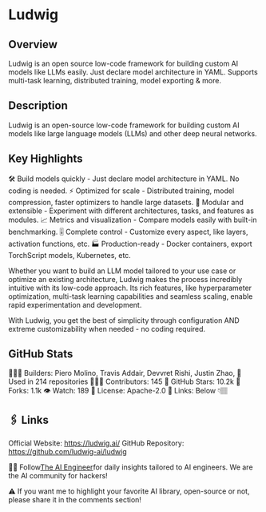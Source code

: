 # Ludwig

## Overview
Ludwig is an open source low-code framework for building custom AI models like LLMs easily. Just declare model architecture in YAML. Supports multi-task learning, distributed training, model exporting & more.

## Description
Ludwig is an open-source low-code framework for building custom AI models like large language models (LLMs) and other deep neural networks.

## Key Highlights

🛠️ Build models quickly - Just declare model architecture in YAML. No coding is needed.
⚡️ Optimized for scale - Distributed training, model compression, faster optimizers to handle large datasets.
🧩 Modular and extensible - Experiment with different architectures, tasks, and features as modules.
📈 Metrics and visualization - Compare models easily with built-in benchmarking.
🎚️ Complete control - Customize every aspect, like layers, activation functions, etc.
🏭 Production-ready - Docker containers, export TorchScript models, Kubernetes, etc.

Whether you want to build an LLM model tailored to your use case or optimize an existing architecture, Ludwig makes the process incredibly intuitive with its low-code approach. Its rich features, like hyperparameter optimization, multi-task learning capabilities and seamless scaling, enable rapid experimentation and development.

With Ludwig, you get the best of simplicity through configuration AND extreme customizability when needed - no coding required.

## GitHub Stats
👷🏽‍♀️ Builders: Piero Molino, Travis Addair, Devvret Rishi, Justin Zhao, 
💾 Used in 214 repositories
👩🏽‍💻 Contributors: 145
💫 GitHub Stars: 10.2k
🍴 Forks: 1.1k
👁️ Watch: 189
🪪 License: Apache-2.0
🔗 Links: Below 👇🏽

## 🖇️ Links
Official Website: https://ludwig.ai/
GitHub Repository: https://github.com/ludwig-ai/ludwig


🧙🏽 Follow[The AI Engineer](https://www.linkedin.com/company/theaiengineer/)for daily insights tailored to AI engineers. We are the AI community for hackers!

⚠️ If you want me to highlight your favorite AI library, open-source or not, please share it in the comments section!

